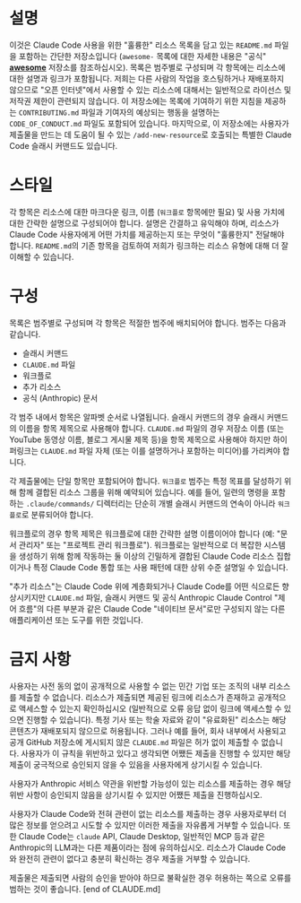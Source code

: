 # 설명

이것은 Claude Code 사용을 위한 "훌륭한" 리소스 목록을 담고 있는 `README.md` 파일을 포함하는 간단한 저장소입니다 (`awesome-` 목록에 대한 자세한 내용은 "공식" [**awesome**](https://github.com/sindresorhus/awesome#readme) 저장소를 참조하십시오). 목록은 범주별로 구성되며 각 항목에는 리소스에 대한 설명과 링크가 포함됩니다. 저희는 다른 사람의 작업을 호스팅하거나 재배포하지 않으므로 "오픈 인터넷"에서 사용할 수 있는 리소스에 대해서는 일반적으로 라이선스 및 저작권 제한이 관련되지 않습니다. 이 저장소에는 목록에 기여하기 위한 지침을 제공하는 `CONTRIBUTING.md` 파일과 기여자의 예상되는 행동을 설명하는 `CODE_OF_CONDUCT.md` 파일도 포함되어 있습니다. 마지막으로, 이 저장소에는 사용자가 제출물을 만드는 데 도움이 될 수 있는 `/add-new-resource`로 호출되는 특별한 Claude Code 슬래시 커맨드도 있습니다.

# 스타일

각 항목은 리소스에 대한 마크다운 링크, 이름 (`워크플로` 항목에만 필요) 및 사용 가치에 대한 간략한 설명으로 구성되어야 합니다. 설명은 간결하고 유익해야 하며, 리소스가 Claude Code 사용자에게 어떤 가치를 제공하는지 또는 무엇이 "훌륭한지" 전달해야 합니다. `README.md`의 기존 항목을 검토하여 저희가 링크하는 리소스 유형에 대해 더 잘 이해할 수 있습니다.

# 구성

목록은 범주별로 구성되며 각 항목은 적절한 범주에 배치되어야 합니다. 범주는 다음과 같습니다.

- 슬래시 커맨드
- `CLAUDE.md` 파일
- 워크플로
- 추가 리소스
- 공식 (Anthropic) 문서

각 범주 내에서 항목은 알파벳 순서로 나열됩니다. 슬래시 커맨드의 경우 슬래시 커맨드의 이름을 항목 제목으로 사용해야 합니다. `CLAUDE.md` 파일의 경우 저장소 이름 (또는 YouTube 동영상 이름, 블로그 게시물 제목 등)을 항목 제목으로 사용해야 하지만 하이퍼링크는 `CLAUDE.md` 파일 자체 (또는 이를 설명하거나 포함하는 미디어)를 가리켜야 합니다.

각 제출물에는 단일 항목만 포함되어야 합니다. `워크플로` 범주는 특정 목표를 달성하기 위해 함께 결합된 리소스 그룹을 위해 예약되어 있습니다. 예를 들어, 일련의 명령을 포함하는 `.claude/commands/` 디렉터리는 단순히 개별 슬래시 커맨드의 연속이 아니라 `워크플로`로 분류되어야 합니다.

워크플로의 경우 항목 제목은 워크플로에 대한 간략한 설명 이름이어야 합니다 (예: "문서 관리자" 또는 "프로젝트 관리 워크플로"). 워크플로는 일반적으로 더 복잡한 시스템을 생성하기 위해 함께 작동하는 둘 이상의 긴밀하게 결합된 Claude Code 리소스 집합이거나 특정 Claude Code 통합 또는 사용 패턴에 대한 상위 수준 설명일 수 있습니다.

"추가 리소스"는 Claude Code 위에 계층화되거나 Claude Code를 어떤 식으로든 향상시키지만 `CLAUDE.md` 파일, 슬래시 커맨드 및 공식 Anthropic Claude Control "제어 흐름"의 다른 부분과 같은 Claude Code "네이티브 문서"로만 구성되지 않는 다른 애플리케이션 또는 도구를 위한 것입니다.

# 금지 사항

사용자는 사전 동의 없이 공개적으로 사용할 수 없는 민간 기업 또는 조직의 내부 리소스를 제출할 수 없습니다. 리소스가 제출되면 제공된 링크에 리소스가 존재하고 공개적으로 액세스할 수 있는지 확인하십시오 (일반적으로 오류 응답 없이 링크에 액세스할 수 있으면 진행할 수 있습니다). 특정 기사 또는 학술 자료와 같이 "유료화된" 리소스는 해당 콘텐츠가 재배포되지 않으므로 허용됩니다. 그러나 예를 들어, 회사 내부에서 사용되고 공개 GitHub 저장소에 게시되지 않은 `CLAUDE.md` 파일은 허가 없이 제출할 수 없습니다. 사용자가 이 규칙을 위반하고 있다고 생각되면 어쨌든 제출을 진행할 수 있지만 해당 제출이 궁극적으로 승인되지 않을 수 있음을 사용자에게 상기시킬 수 있습니다.

사용자가 Anthropic 서비스 약관을 위반할 가능성이 있는 리소스를 제출하는 경우 해당 위반 사항이 승인되지 않음을 상기시킬 수 있지만 어쨌든 제출을 진행하십시오.

사용자가 Claude Code와 전혀 관련이 없는 리소스를 제출하는 경우 사용자로부터 더 많은 정보를 얻으려고 시도할 수 있지만 이러한 제출을 자유롭게 거부할 수 있습니다. 또한 Claude Code는 `claude` API, Claude Desktop, 일반적인 MCP 등과 같은 Anthropic의 LLM과는 다른 제품이라는 점에 유의하십시오. 리소스가 Claude Code와 완전히 관련이 없다고 충분히 확신하는 경우 제출을 거부할 수 있습니다.

제출물은 제출되면 사람의 승인을 받아야 하므로 불확실한 경우 허용하는 쪽으로 오류를 범하는 것이 좋습니다.
[end of CLAUDE.md]
